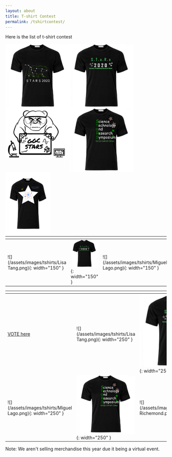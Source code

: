```yaml
---
layout: about
title: T-shirt Contest
permalink: /tshirtcontest/
---
```


Here is the list of t-shirt contest

<img src="/assets/images/tshirts/Lisa Tang.png" style="max-width:200px; max-height:200px; float: left;">
<img src="/assets/images/tshirts/STARStshirt_HeidiBolte.png" style="max-width:200px; max-height:200px; float: left;">
<img src="/assets/images/tshirts/Miguel Lago.png" style="max-width:200px; max-height:200px; float: left;">
<img src="/assets/images/tshirts/DaisyAguilar.png" style="max-width:200px; max-height:200px; float: left;">
<img src="/assets/images/tshirts/Cassandra Richemond.png" style="max-width:200px; max-height:200px; float: left;">

| <!-- --> | <!-- -->  | <!-- --> | <!-- -->  | <!-- -->  |
|------|------|------|------|------|
|![](/assets/images/tshirts/Lisa Tang.png){: width="150" } |![](/assets/images/tshirts/STARStshirt_HeidiBolte.png){: width="150" } |![](/assets/images/tshirts/Miguel Lago.png){: width="150" } |![](/assets/images/tshirts/DaisyAguilar.png){: width="150" } |![](/assets/images/tshirts/Cassandra Richemond.png){: width="150" } |


| <!-- --> | <!-- -->  | <!-- --> | 
|------|------|------|
| <a href="https://ggc.az1.qualtrics.com/jfe/form/SV_3fVkT5VXAk2SkhE"> VOTE here </a> |![](/assets/images/tshirts/Lisa Tang.png){: width="250" } |![](/assets/images/tshirts/STARStshirt_HeidiBolte.png){: width="250" } |
|![](/assets/images/tshirts/Miguel Lago.png){: width="250" } |![](/assets/images/tshirts/DaisyAguilar.png){: width="250" } |![](/assets/images/tshirts/Cassandra Richemond.png){: width="250" } |



Note: We aren't selling merchandise this year due it being a virtual event.
